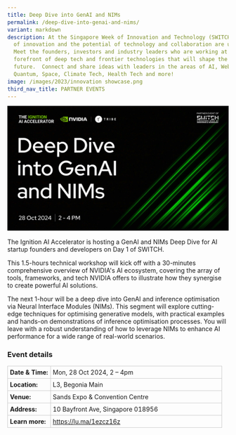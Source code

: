 ```yaml
---
title: Deep Dive into GenAI and NIMs
permalink: /deep-dive-into-genai-and-nims/
variant: markdown
description: At the Singapore Week of Innovation and Technology (SWITCH) sparks
  of innovation and the potential of technology and collaboration are unleashed.
  Meet the founders, investors and industry leaders who are working at the
  forefront of deep tech and frontier technologies that will shape the
  future.  Connect and share ideas with leaders in the areas of AI, Web3,
  Quantum, Space, Climate Tech, Health Tech and more!
image: /images/2023/innovation showcase.png
third_nav_title: PARTNER EVENTS
---
```

![Graphic text with the words "Deep Dive into GenAI and NIMs"](/images/2024/Graphics_Side_Events/2024_ignition_accelerator.jpg)

The Ignition AI Accelerator is hosting a GenAI and NIMs Deep Dive for AI startup founders and developers on Day 1 of SWITCH.

This 1.5-hours technical workshop will kick off with a 30-minutes comprehensive overview of NVIDIA's AI ecosystem, covering the array of tools, frameworks, and tech NVIDIA offers to illustrate how they synergise to create powerful AI solutions.

The next 1-hour will be a deep dive into GenAI and inference optimisation via Neural Interface Modules (NIMs). This segment will explore cutting-edge techniques for optimising generative models, with practical examples and hands-on demonstrations of inference optimisation processes. You will leave with a robust understanding of how to leverage NIMs to enhance AI performance for a wide range of real-world scenarios.

### Event details
<table style="border-collapse: collapse; width: 100%;">
      <tbody><tr>
        <td style="width: 20%; border: 1px solid #CCCCCC; padding: 5px; font-weight: bold; text-align: left; vertical-align: middle;">Date &amp; Time:</td>
        <td style="border: 1px solid #CCCCCC; padding: 5px; text-align: left; vertical-align: middle;">Mon, 28 Oct 2024, 2 – 4pm</td>
      </tr>
      <tr>
        <td style="width: 20%; border: 1px solid #CCCCCC; padding: 5px; font-weight: bold; text-align: left; vertical-align: middle;">Location:</td>
        <td style="border: 1px solid #CCCCCC; padding: 5px; text-align: left; vertical-align: middle;">L3, Begonia Main</td>
      </tr>
      <tr>
        <td style="width: 20%; border: 1px solid #CCCCCC; padding: 5px; font-weight: bold; text-align: left; vertical-align: middle;">Venue:</td>
        <td style="border: 1px solid #CCCCCC; padding: 5px; text-align: left; vertical-align: middle;">Sands Expo &amp; Convention Centre</td>
      </tr>
      <tr>
        <td style="width: 20%; border: 1px solid #CCCCCC; padding: 5px; font-weight: bold; text-align: left; vertical-align: middle;">Address:</td>
        <td style="border: 1px solid #CCCCCC; padding: 5px; text-align: left; vertical-align: middle;">10 Bayfront Ave, Singapore 018956</td>
      </tr>
      <tr>
        <td style="width: 20%; border: 1px solid #CCCCCC; padding: 5px; font-weight: bold; text-align: left; vertical-align: middle;">Learn more:</td>
        <td style="border: 1px solid #CCCCCC; padding: 5px; text-align: left; vertical-align: middle;"><a target="_blank" href="https://lu.ma/1ezcz16z">https://lu.ma/1ezcz16z</a></td>
      </tr>
    </tbody></table>